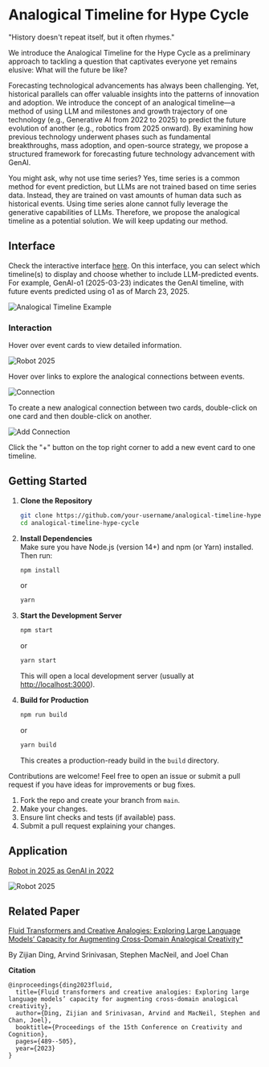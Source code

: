 # Analogical Timeline for Hype Cycle

"History doesn't repeat itself, but it often rhymes."

We introduce the Analogical Timeline for the Hype Cycle as a preliminary approach to tackling a question that captivates everyone yet remains elusive: What will the future be like?

Forecasting technological advancements has always been challenging. Yet, historical parallels can offer valuable insights into the patterns of innovation and adoption. We introduce the concept of an analogical timeline—a method of using LLM and milestones and growth trajectory of one technology (e.g., Generative AI from 2022 to 2025) to predict the future evolution of another (e.g., robotics from 2025 onward). By examining how previous technology underwent phases such as fundamental breakthroughs, mass adoption, and open-source strategy, we propose a structured framework for forecasting future technology advancement with GenAI.

You might ask, why not use time series? Yes, time series is a common method for event prediction, but LLMs are not trained based on time series data. Instead, they are trained on vast amounts of human data such as historical events. Using time series alone cannot fully leverage the generative capabilities of LLMs. Therefore, we propose the analogical timeline as a potential solution. We will keep updating our method.

## Interface

Check the interactive interface [here](https://anatime.netlify.app/). On this interface, you can select which timeline(s) to display and choose whether to include LLM-predicted events. For example, GenAI-o1 (2025-03-23) indicates the GenAI timeline, with future events predicted using o1 as of March 23, 2025.

![Analogical Timeline Example](public/images/AnaTime.png)

### Interaction

Hover over event cards to view detailed information.

![Robot 2025](public/images/EventDetails.png)

Hover over links to explore the analogical connections between events.

![Connection](public/images/connection.png)

To create a new analogical connection between two cards, double-click on one card and then double-click on another.

![Add Connection](public/images/AddConnection.png)

Click the "+" button on the top right corner to add a new event card to one timeline.

## Getting Started

1. **Clone the Repository**  
   ```bash
   git clone https://github.com/your-username/analogical-timeline-hype-cycle.git
   cd analogical-timeline-hype-cycle
   ```

2. **Install Dependencies**  
   Make sure you have Node.js (version 14+) and npm (or Yarn) installed. Then run:
   ```bash
   npm install
   ```
   or
   ```bash
   yarn
   ```

3. **Start the Development Server**  
   ```bash
   npm start
   ```
   or
   ```bash
   yarn start
   ```
   This will open a local development server (usually at [http://localhost:3000](http://localhost:3000)).

4. **Build for Production**  
   ```bash
   npm run build
   ```
   or
   ```bash
   yarn build
   ```
   This creates a production-ready build in the `build` directory.

Contributions are welcome! Feel free to open an issue or submit a pull request if you have ideas for improvements or bug fixes.

1. Fork the repo and create your branch from `main`.  
2. Make your changes.  
3. Ensure lint checks and tests (if available) pass.  
4. Submit a pull request explaining your changes.

## Application

[Robot in 2025 as GenAI in 2022](https://robot-genai.netlify.app/)

![Robot 2025](public/images/Robot2025.png)

## Related Paper

[Fluid Transformers and Creative Analogies: Exploring Large Language Models’ Capacity for Augmenting Cross-Domain Analogical Creativity*](https://dl.acm.org/doi/abs/10.1145/3591196.3593516)

By Zijian Ding, Arvind Srinivasan, Stephen MacNeil, and Joel Chan  

**Citation**  
```
@inproceedings{ding2023fluid,
  title={Fluid transformers and creative analogies: Exploring large language models’ capacity for augmenting cross-domain analogical creativity},
  author={Ding, Zijian and Srinivasan, Arvind and MacNeil, Stephen and Chan, Joel},
  booktitle={Proceedings of the 15th Conference on Creativity and Cognition},
  pages={489--505},
  year={2023}
}
```
